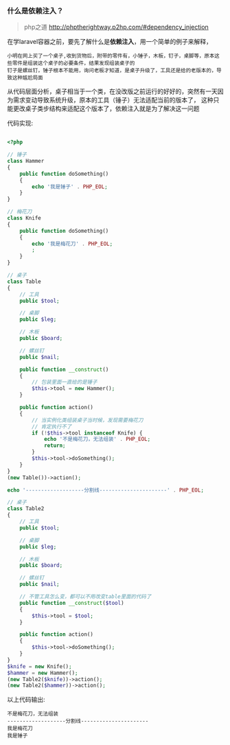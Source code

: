 ### 什么是依赖注入？

> php之道 http://phptherightway.p2hp.com/#dependency_injection

在学laravel容器之前，要先了解什么是**依赖注入**，用一个简单的例子来解释，

```text
小明在网上买了一个桌子,收到货物后，附带的零件有，小锤子，木板，钉子，桌脚等，原本这些零件是组装这个桌子的必要条件，结果发现组装桌子的
钉子是螺丝钉，锤子根本不能用，询问老板才知道，是桌子升级了，工具还是给的老版本的，导致这种尴尬局面
```

从代码层面分析，桌子相当于一个类，在没改版之前运行的好好的，突然有一天因为需求变动导致系统升级，原本的工具（锤子）无法适配当前的版本了，
这种只能更改桌子类步结构来适配这个版本了，依赖注入就是为了解决这一问题

代码实现:
```php

<?php

// 锤子
class Hammer
{
    public function doSomething()
    {
        echo '我是锤子' . PHP_EOL;
    }
}

// 梅花刀
class Knife
{
    public function doSomething()
    {
        echo '我是梅花刀' . PHP_EOL;
        ;
    }
}

// 桌子
class Table
{
    // 工具
    public $tool;

    // 桌脚
    public $leg;

    // 木板
    public $board;

    // 螺丝钉
    public $nail;

    public function __construct()
    {
        // 包装里面一直给的是锤子
        $this->tool = new Hammer();
    }

    public function action()
    {
        // 当实例化类组装桌子当时候，发现需要梅花刀
        // 肯定执行不了
        if (!$this->tool instanceof Knife) {
            echo '不是梅花刀，无法组装' . PHP_EOL;
            return;
        }
        $this->tool->doSomething();
    }
}
(new Table())->action();

echo '-------------------分割线----------------------' . PHP_EOL;

// 桌子
class Table2
{
    // 工具
    public $tool;

    // 桌脚
    public $leg;

    // 木板
    public $board;

    // 螺丝钉
    public $nail;

    // 不管工具怎么变，都可以不用改变table里面的代码了
    public function __construct($tool)
    {
        $this->tool = $tool;
    }

    public function action()
    {
        $this->tool->doSomething();
    }
}
$knife = new Knife();
$hammer = new Hammer();
(new Table2($knife))->action();
(new Table2($hammer))->action();
```
以上代码输出:
```text
不是梅花刀，无法组装
-------------------分割线----------------------
我是梅花刀
我是锤子
```
